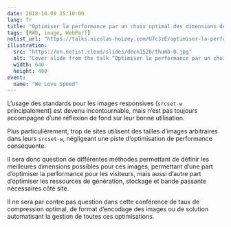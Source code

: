 ```yaml
---
date: 2018-10-09 15:10:00
lang: fr
title: "Optimiser la performance par un choix optimal des dimensions des images responsives"
tags: [RWD, image, WebPerf]
notist_url: "https://talks.nicolas-hoizey.com/U7c3zE/optimiser-la-performance-par-un-choix-optimal-des-dimensions-des-images-responsives"
illustration:
  src: "https://on.notist.cloud/slides/deck1528/thumb-0.jpg"
  alt: "Cover slide from the talk “Optimiser la performance par un choix optimal des dimensions des images responsives”"
  width: 640
  height: 400
event:
  name: "We Love Speed"
---
```


L’usage des standards pour les images responsives (<code>srcset-w</code> principalement) est devenu incontournable, mais n’est pas toujours accompagné d’une réflexion de fond sur leur bonne utilisation.

Plus particulièrement, trop de sites utilisent des tailles d’images arbitraires dans leurs <code>srcset-w</code>, négligeant une piste d’optimisation de performance conséquente.

Il sera donc question de différentes méthodes permettant de définir les meilleures dimensions possibles pour ces images, permettant d’une part d’optimiser la performance pour les visiteurs, mais aussi d’autre part d’optimiser les ressources de génération, stockage et bande passante nécessaires côté site.

Il ne sera par contre pas question dans cette conférence de taux de compression optimal, de format d’encodage des images ou de solution automatisant la gestion de toutes ces optimisations.

